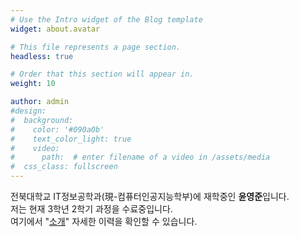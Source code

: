 ```yaml
---
# Use the Intro widget of the Blog template
widget: about.avatar

# This file represents a page section.
headless: true

# Order that this section will appear in.
weight: 10

author: admin
#design:
#  background:
#    color: '#090a0b'
#    text_color_light: true
#    video:
#      path:  # enter filename of a video in /assets/media
#  css_class: fullscreen
---
```


전북대학교 IT정보공학과(現-컴퓨터인공지능학부)에 재학중인 **윤영준**입니다.  
저는 현재 3학년 2학기 과정을 수료중입니다.   
여기에서 "[소개](/about/)" 자세한 이력을 확인할 수 있습니다.
